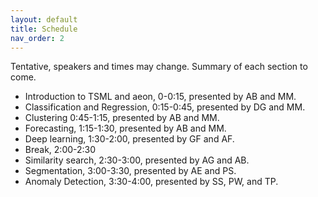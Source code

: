 ```yaml
---
layout: default
title: Schedule
nav_order: 2
---
```


Tentative, speakers and times may change. Summary of each section to come.

- Introduction to TSML and aeon, 0-0:15, presented by AB and MM.
- Classification and Regression, 0:15-0:45, presented by DG and MM.
- Clustering 0:45-1:15, presented by AB and MM.
- Forecasting, 1:15-1:30, presented by AB and MM.
- Deep learning, 1:30-2:00, presented by GF and AF.
- Break, 2:00-2:30
- Similarity search, 2:30-3:00, presented by AG and AB.
- Segmentation, 3:00-3:30, presented by AE and PS.
- Anomaly Detection, 3:30-4:00, presented by SS, PW, and TP.
